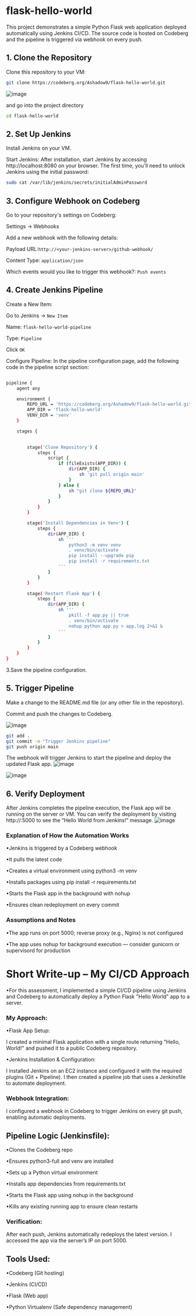 # flask-hello-world

This project demonstrates a simple Python Flask web application deployed automatically using Jenkins CI/CD. The source code is hosted on Codeberg and the pipeline is triggered via webhook on every push.


## 1. Clone the Repository
Clone this repository to your VM:
```bash
git clone https://codeberg.org/Ashadow9/flask-hello-world.git
```

![image](https://github.com/user-attachments/assets/19c52bb4-ee55-4f57-bd97-5b8717461a3c)

and go into the project directory
```bash
cd flask-hello-world
```
## 2. Set Up Jenkins
Install Jenkins on your VM. 

Start Jenkins: After installation, start Jenkins by accessing http://localhost:8080 on your browser. The first time, you'll need to unlock Jenkins using the initial password:

```bash
sudo cat /var/lib/jenkins/secrets/initialAdminPassword
```

## 3. Configure Webhook on Codeberg


Go to your repository's settings on Codeberg:



Settings → Webhooks

Add a new webhook with the following details:

Payload URL:```http://<your-jenkins-server>/github-webhook/ ```

Content Type: ```application/json```

Which events would you like to trigger this webhook?: ```Push events```

## 4. Create Jenkins Pipeline


Create a New Item:

Go to Jenkins → ``` New Item ```

Name: ```flask-hello-world-pipeline```


Type: ```Pipeline```

Click ```OK```

Configure Pipeline: In the pipeline configuration page, add the following code in the pipeline script section:

```bash

pipeline {
    agent any

    environment {
        REPO_URL = 'https://codeberg.org/Ashadow9/flask-hello-world.git'
        APP_DIR = 'flask-hello-world'
        VENV_DIR = 'venv'
    }

    stages {
      

        stage('Clone Repository') {
            steps {
                script {
                    if (fileExists(APP_DIR)) {
                        dir(APP_DIR) {
                            sh 'git pull origin main'
                        }
                    } else {
                        sh "git clone ${REPO_URL}"
                    }
                }
            }
        }

        stage('Install Dependencies in Venv') {
            steps {
                dir(APP_DIR) {
                    sh '''
                        python3 -m venv venv
                        . venv/bin/activate
                        pip install --upgrade pip
                        pip install -r requirements.txt
                    '''
                }
            }
        }

        stage('Restart Flask App') {
            steps {
                dir(APP_DIR) {
                    sh '''
                        pkill -f app.py || true
                        . venv/bin/activate
                        nohup python app.py > app.log 2>&1 &
                    '''
                }
            }
        }
    }
}

```
3.Save the pipeline configuration.

## 5. Trigger Pipeline
Make a change to the README.md file (or any other file in the repository).

Commit and push the changes to Codeberg.

![image](https://github.com/user-attachments/assets/d763e8ca-15e4-495e-b8f7-6ee36db21aec)

```bash
git add .
git commit -m "Trigger Jenkins pipeline"
git push origin main
```

The webhook will trigger Jenkins to start the pipeline and deploy the updated Flask app.
![image](https://github.com/user-attachments/assets/09e9aa3c-4530-464b-ad42-589b0fcf842d)

![image](https://github.com/user-attachments/assets/73389dd5-eed5-415f-961e-1d37b71ea844)


## 6. Verify Deployment


After Jenkins completes the pipeline execution, the Flask app will be running on the server or VM. You can verify the deployment by visiting http://<your-server-ip>:5000 to see the “Hello World from Jenkins!” message.
![image](https://github.com/user-attachments/assets/49600fab-7baf-4288-a2ac-4ecbf348de71)


### Explanation of How the Automation Works

•Jenkins is triggered by a Codeberg webhook

•It pulls the latest code

•Creates a virtual environment using python3 -m venv

•Installs packages using pip install -r requirements.txt

•Starts the Flask app in the background with nohup

•Ensures clean redeployment on every commit

 ### Assumptions and Notes

•The app runs on port 5000; reverse proxy (e.g., Nginx) is not configured

•The app uses nohup for background execution — consider gunicorn or supervisord for production



# Short Write-up – My CI/CD Approach

•For this assessment, I implemented a simple CI/CD pipeline using Jenkins and Codeberg to automatically deploy a Python Flask "Hello World" app to a server.

### My Approach:

•Flask App Setup:

I created a minimal Flask application with a single route returning "Hello, World!" and pushed it to a public Codeberg repository.

•Jenkins Installation & Configuration:

I installed Jenkins on an EC2 instance and configured it with the required plugins (Git + Pipeline). I then created a pipeline job that uses a Jenkinsfile to automate deployment.

### Webhook Integration:

I configured a webhook in Codeberg to trigger Jenkins on every git push, enabling automatic deployments.

## Pipeline Logic (Jenkinsfile):

•Clones the Codeberg repo

•Ensures python3-full and venv are installed

•Sets up a Python virtual environment

•Installs app dependencies from requirements.txt

•Starts the Flask app using nohup in the background

•Kills any existing running app to ensure clean restarts

### Verification:
After each push, Jenkins automatically redeploys the latest version. I accessed the app via the server’s IP on port 5000.

##  Tools Used:
•Codeberg (Git hosting)

•Jenkins (CI/CD)

•Flask (Web app)

•Python Virtualenv (Safe dependency management)
